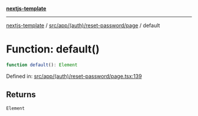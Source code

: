 [**nextjs-template**](README.md)

---

[nextjs-template](README.md) / [src/app/(auth)/reset-password/page](<src.app.(auth).reset-password.page.md>) / default

# Function: default()

```ts
function default(): Element
```

Defined in: [src/app/(auth)/reset-password/page.tsx:139](<https://github.com/Its-Satyajit/nextjs-template/blob/c8d81b09293d759cbf04e9bc7e542cc7d90740e6/src/app/(auth)/reset-password/page.tsx#L139>)

## Returns

`Element`
